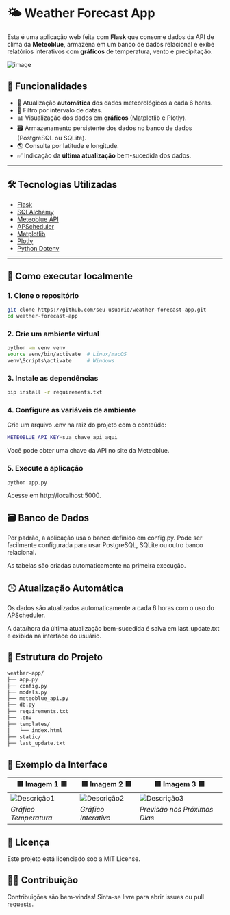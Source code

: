 # 🌤️ Weather Forecast App

Esta é uma aplicação web feita com **Flask** que consome dados da API de clima da **Meteoblue**, armazena em um banco de dados relacional e exibe relatórios interativos com **gráficos** de temperatura, vento e precipitação.

![image](https://github.com/user-attachments/assets/3ce68dfe-aba5-4cd1-9c0f-e6a16be99d73)

## 🚀 Funcionalidades

- 🔄 Atualização **automática** dos dados meteorológicos a cada 6 horas.
- 📅 Filtro por intervalo de datas.
- 📊 Visualização dos dados em **gráficos** (Matplotlib e Plotly).
- 🗃️ Armazenamento persistente dos dados no banco de dados (PostgreSQL ou SQLite).
- 🌎 Consulta por latitude e longitude.
- ✅ Indicação da **última atualização** bem-sucedida dos dados.

---

## 🛠️ Tecnologias Utilizadas

- [Flask](https://flask.palletsprojects.com/)
- [SQLAlchemy](https://www.sqlalchemy.org/)
- [Meteoblue API](https://content.meteoblue.com/en/business-solutions/weather-apis)
- [APScheduler](https://apscheduler.readthedocs.io/)
- [Matplotlib](https://matplotlib.org/)
- [Plotly](https://plotly.com/)
- [Python Dotenv](https://pypi.org/project/python-dotenv/)

---

## 🧪 Como executar localmente

### 1. Clone o repositório

```bash
git clone https://github.com/seu-usuario/weather-forecast-app.git
cd weather-forecast-app
```

### 2. Crie um ambiente virtual
```bash
python -m venv venv
source venv/bin/activate  # Linux/macOS
venv\Scripts\activate     # Windows
```

### 3. Instale as dependências
```bash
pip install -r requirements.txt
```

### 4. Configure as variáveis de ambiente
Crie um arquivo .env na raiz do projeto com o conteúdo:
```bash
METEOBLUE_API_KEY=sua_chave_api_aqui
```
Você pode obter uma chave da API no site da Meteoblue.

### 5. Execute a aplicação
```bash
python app.py
```
Acesse em http://localhost:5000.

## 🗃️ Banco de Dados
Por padrão, a aplicação usa o banco definido em config.py. Pode ser facilmente configurada para usar PostgreSQL, SQLite ou outro banco relacional.

As tabelas são criadas automaticamente na primeira execução.

## 🕒 Atualização Automática
Os dados são atualizados automaticamente a cada 6 horas com o uso do APScheduler.

A data/hora da última atualização bem-sucedida é salva em last_update.txt e exibida na interface do usuário.

## 📁 Estrutura do Projeto
```bash
weather-app/
├── app.py
├── config.py
├── models.py
├── meteoblue_api.py
├── db.py
├── requirements.txt
├── .env
├── templates/
│   └── index.html
├── static/
├── last_update.txt
```

## 📸 Exemplo da Interface
| 🟦 **Imagem 1** 🟦       | 🟦 **Imagem 2** 🟦       | 🟦 **Imagem 3** 🟦       |
|--------------------------|--------------------------|--------------------------|
| ![Descrição1](https://github.com/user-attachments/assets/e1f7bec9-2192-42ea-aba3-7051021ff756) | ![Descrição2](https://github.com/user-attachments/assets/475ca998-4a89-44ce-b2a7-4322845fcdcd) | ![Descrição3](https://github.com/user-attachments/assets/71f802b8-5a0a-416d-a74c-517f4aab7ecd) |
| *Gráfico Temperatura*              | *Gráfico Interativo*              | *Previsão nos Próximos Dias*              |

## 📄 Licença
Este projeto está licenciado sob a MIT License.

## 🙋‍♂️ Contribuição
Contribuições são bem-vindas! Sinta-se livre para abrir issues ou pull requests.
